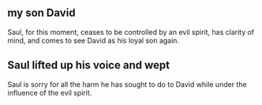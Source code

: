 ## my son David ##

Saul, for this moment, ceases to be controlled by an evil spirit, has clarity of mind, and comes to see David as his loyal son again.

## Saul lifted up his voice and wept ##

Saul is sorry for all the harm he has sought to do to David while under the influence of the evil spirit.